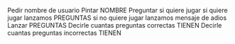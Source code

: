 Pedir nombre de usuario
Pintar NOMBRE
Preguntar si quiere jugar
	si quiere jugar lanzamos PREGUNTAS
	si no quiere jugar lanzamos mensaje de adios
Lanzar PREGUNTAS
Decirle cuantas preguntas correctas TIENEN
Decirle cuantas preguntas incorrectas TIENEN
